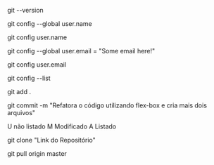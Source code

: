 git --version  

git config --global user.name 

git config user.name

git config --global user.email = "Some email here!"

git config user.email

git config --list

git add .

git commit -m "Refatora o código utilizando flex-box e cria mais dois arquivos"


U não listado
M Modificado
A Listado

git clone "Link do Repositório"

git pull origin master
